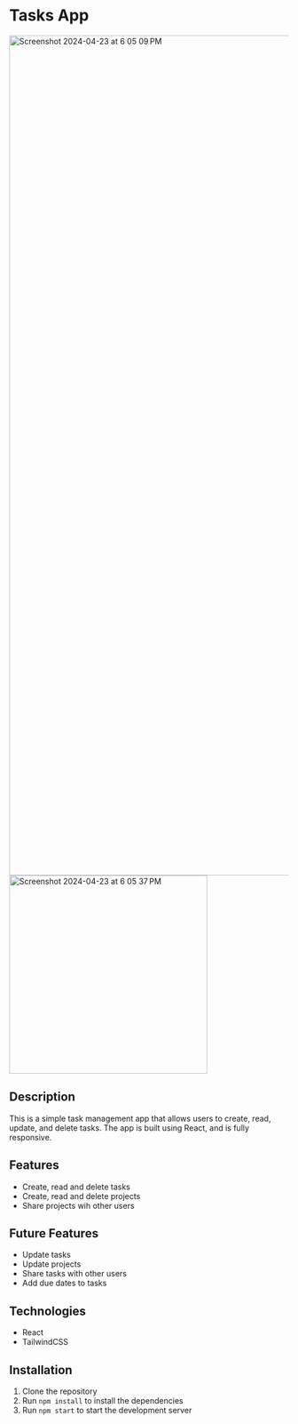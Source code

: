 # Tasks App

<img width="1512" alt="Screenshot 2024-04-23 at 6 05 09 PM" src="https://github.com/Winnrman/tasks-app/assets/47796190/cbed0c48-be33-4a5c-adea-cee5afa279f1"><img width="357" alt="Screenshot 2024-04-23 at 6 05 37 PM" src="https://github.com/Winnrman/tasks-app/assets/47796190/a070d746-911a-46b5-94b8-4257eff4ccf2">


## Description
This is a simple task management app that allows users to create, read, update, and delete tasks. The app is built using React, and is fully responsive.

## Features
- Create, read and delete tasks
- Create, read and delete projects
- Share projects wih other users

## Future Features
- Update tasks
- Update projects
- Share tasks with other users
- Add due dates to tasks

## Technologies
- React
- TailwindCSS

## Installation
1. Clone the repository
2. Run `npm install` to install the dependencies
3. Run `npm start` to start the development server


